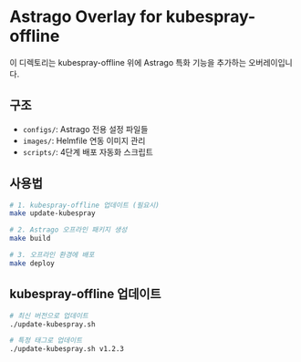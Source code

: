 # Astrago Overlay for kubespray-offline

이 디렉토리는 kubespray-offline 위에 Astrago 특화 기능을 추가하는 오버레이입니다.

## 구조

- `configs/`: Astrago 전용 설정 파일들
- `images/`: Helmfile 연동 이미지 관리
- `scripts/`: 4단계 배포 자동화 스크립트

## 사용법

```bash
# 1. kubespray-offline 업데이트 (필요시)
make update-kubespray

# 2. Astrago 오프라인 패키지 생성
make build

# 3. 오프라인 환경에 배포
make deploy
```

## kubespray-offline 업데이트

```bash
# 최신 버전으로 업데이트
./update-kubespray.sh

# 특정 태그로 업데이트
./update-kubespray.sh v1.2.3
```